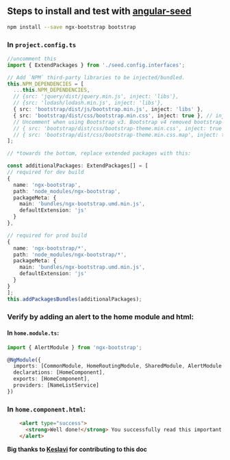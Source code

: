## Steps to install and test with [angular-seed](https://github.com/mgechev/angular-seed)

```bash
npm install --save ngx-bootstrap bootstrap
```

### In `project.config.ts`

```typescript
//uncomment this
import { ExtendPackages } from './seed.config.interfaces';

// Add `NPM` third-party libraries to be injected/bundled.
this.NPM_DEPENDENCIES = [
  ...this.NPM_DEPENDENCIES,
  // {src: 'jquery/dist/jquery.min.js', inject: 'libs'},
  // {src: 'lodash/lodash.min.js', inject: 'libs'},
  { src: 'bootstrap/dist/js/bootstrap.min.js', inject: 'libs' },
  { src: 'bootstrap/dist/css/bootstrap.min.css', inject: true }, // inject into css section
  // Uncomment when using Bootstrap v3. Bootstrap v4 removed bootstrap-theme
  // { src: 'bootstrap/dist/css/bootstrap-theme.min.css', inject: true }, // inject into css section
  // { src: 'bootstrap/dist/css/bootstrap-theme.min.css.map', inject: true }, // inject into css section
];

// *towards the bottom, replace extended packages with this:

const additionalPackages: ExtendPackages[] = [
// required for dev build
{
  name: 'ngx-bootstrap',
  path: 'node_modules/ngx-bootstrap',
  packageMeta: {
    main: 'bundles/ngx-bootstrap.umd.min.js',
    defaultExtension: 'js'
  }
},

// required for prod build
{
  name: 'ngx-bootstrap/*',
  path: 'node_modules/ngx-bootstrap/*',
  packageMeta: {
    main: 'bundles/ngx-bootstrap.umd.min.js',
    defaultExtension: 'js'
  }
}
];
this.addPackagesBundles(additionalPackages);
```

### Verify by adding an alert to the home module and html:

#### In `home.module.ts`:

```typescript
import { AlertModule } from 'ngx-bootstrap';

@NgModule({
  imports: [CommonModule, HomeRoutingModule, SharedModule, AlertModule.forRoot()],
  declarations: [HomeComponent],
  exports: [HomeComponent],
  providers: [NameListService]
})
```

### In `home.component.html`:

```html
    <alert type="success">
      <strong>Well done!</strong> You successfully read this important alert message.
    </alert>
```

**Big thanks to [Keslavi](https://github.com/keslavi) for contributing to this doc**
